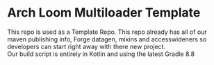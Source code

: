# Arch Loom Multiloader Template
This repo is used as a Template Repo.  This repo already has all of our maven publishing info, Forge datagen,
mixins and accesswideners so developers can start right away with there new project.  
Our build script is entirely in Kotlin and using the latest Gradle 8.8
